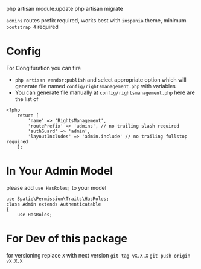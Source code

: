 php artisan module:update
php artisan migrate

`admins` routes prefix required, works best with `inspania` theme, minimum `bootstrap 4` required

# Config
For Congifuration you can fire
- `php artisan vendor:publish` and select appropriate option which will generate file named `config/rightsmanagement.php` with variables
- You can generate file manually at `config/rightsmanagement.php` here are the list of
```
<?php
    return [
        'name' => 'RightsManagement',
        'routePrefix' => 'admins', // no trailing slash required
        'authGuard' => 'admin',
        'layoutIncludes' => 'admin.include' // no trailing fullstop required
    ];
```

# In Your Admin Model
please add `use HasRoles;` to your model
```
use Spatie\Permission\Traits\HasRoles;
class Admin extends Authenticatable
{
    use HasRoles;
```


# For Dev of this package

for versioning
replace `X` with next version
`git tag vX.X.X`
`git push origin vX.X.X`